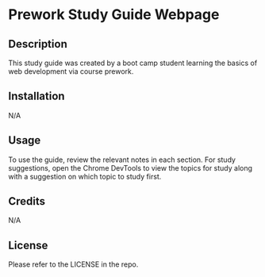# Prework Study Guide Webpage

## Description

This study guide was created by a boot camp student learning the basics of web development via course prework.  

## Installation

N/A

## Usage

To use the guide, review the relevant notes in each section.  For study suggestions, open the Chrome DevTools to view the topics for study along with a suggestion on which topic to study first.

## Credits

N/A

## License

Please refer to the LICENSE in the repo.
